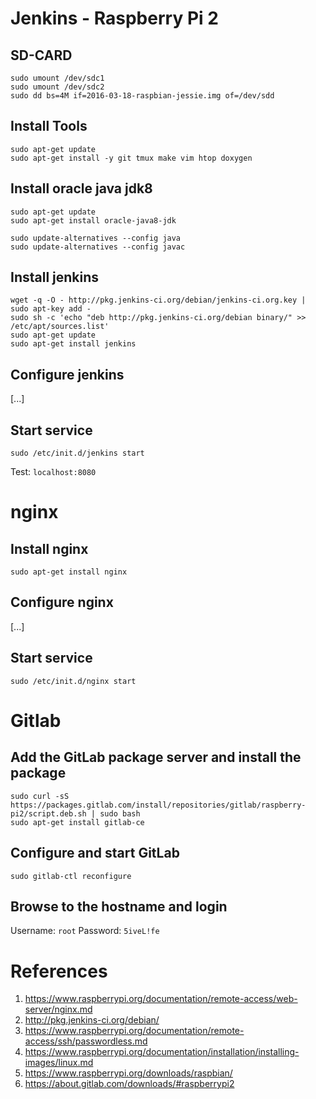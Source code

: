 # Jenkins - Raspberry Pi 2

## SD-CARD
```
sudo umount /dev/sdc1
sudo umount /dev/sdc2
sudo dd bs=4M if=2016-03-18-raspbian-jessie.img of=/dev/sdd
```

## Install Tools
```
sudo apt-get update
sudo apt-get install -y git tmux make vim htop doxygen
```

## Install oracle java jdk8
```
sudo apt-get update
sudo apt-get install oracle-java8-jdk

sudo update-alternatives --config java
sudo update-alternatives --config javac
```

## Install jenkins
```
wget -q -O - http://pkg.jenkins-ci.org/debian/jenkins-ci.org.key | sudo apt-key add -
sudo sh -c 'echo "deb http://pkg.jenkins-ci.org/debian binary/" >> /etc/apt/sources.list'
sudo apt-get update
sudo apt-get install jenkins
```

## Configure jenkins

[...]

## Start service
```
sudo /etc/init.d/jenkins start
```
Test: `localhost:8080`

# nginx

## Install nginx
```
sudo apt-get install nginx
```

## Configure nginx

[...]

## Start service
```
sudo /etc/init.d/nginx start
```

# Gitlab

## Add the GitLab package server and install the package
```
sudo curl -sS https://packages.gitlab.com/install/repositories/gitlab/raspberry-pi2/script.deb.sh | sudo bash
sudo apt-get install gitlab-ce
```

## Configure and start GitLab
```
sudo gitlab-ctl reconfigure
```

## Browse to the hostname and login

Username: `root`
Password: `5iveL!fe`

# References

1. https://www.raspberrypi.org/documentation/remote-access/web-server/nginx.md
2. http://pkg.jenkins-ci.org/debian/
3. https://www.raspberrypi.org/documentation/remote-access/ssh/passwordless.md
4. https://www.raspberrypi.org/documentation/installation/installing-images/linux.md
5. https://www.raspberrypi.org/downloads/raspbian/
6. https://about.gitlab.com/downloads/#raspberrypi2
